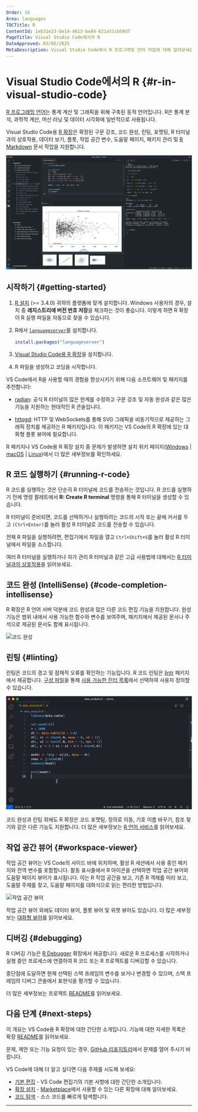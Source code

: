 ```yaml
---
Order: 14
Area: languages
TOCTitle: R
ContentId: 1eb31e23-be14-4613-be84-621a51cb59d7
PageTitle: Visual Studio Code에서의 R
DateApproved: 03/05/2025
MetaDescription: Visual Studio Code에서 R 프로그래밍 언어 작업에 대해 알아보세요.
---
```


# Visual Studio Code에서의 R {#r-in-visual-studio-code}

[R 프로그래밍 언어](https://www.r-project.org/)는 통계 계산 및 그래픽을 위해 구축된 동적 언어입니다. R은 통계 분석, 과학적 계산, 머신 러닝 및 데이터 시각화에 일반적으로 사용됩니다.

Visual Studio Code용 [R 확장](https://marketplace.visualstudio.com/items?itemName=REditorSupport.r)은 확장된 구문 강조, 코드 완성, 린팅, 포맷팅, R 터미널과의 상호작용, 데이터 보기, 플롯, 작업 공간 변수, 도움말 페이지, 패키지 관리 및 [R Markdown](https://github.com/REditorSupport/vscode-R/wiki/R-Markdown) 문서 작업을 지원합니다.

[![개요](images/r/overview.png)](/assets/docs/languages/r/overview.png)

## 시작하기 {#getting-started}

1. [R 설치](https://cloud.r-project.org/) (>= 3.4.0) 귀하의 플랫폼에 맞게 설치합니다. Windows 사용자의 경우, 설치 중 **레지스트리에 버전 번호 저장**을 체크하는 것이 좋습니다. 이렇게 하면 R 확장이 R 실행 파일을 자동으로 찾을 수 있습니다.

2. R에서 [`languageserver`](https://github.com/REditorSupport/languageserver)를 설치합니다.

    ```r
    install.packages("languageserver")
    ```

3. [Visual Studio Code용 R 확장](https://marketplace.visualstudio.com/items?itemName=REditorSupport.r)을 설치합니다.

4. R 파일을 생성하고 코딩을 시작합니다.

VS Code에서 R을 사용할 때의 경험을 향상시키기 위해 다음 소프트웨어 및 패키지를 추천합니다:

* [radian](https://github.com/randy3k/radian): 공식 R 터미널의 많은 한계를 수정하고 구문 강조 및 자동 완성과 같은 많은 기능을 지원하는 현대적인 R 콘솔입니다.

* [httpgd](https://github.com/nx10/httpgd): HTTP 및 WebSockets를 통해 SVG 그래픽을 비동기적으로 제공하는 그래픽 장치를 제공하는 R 패키지입니다. 이 패키지는 VS Code의 R 확장에 있는 대화형 플롯 뷰어에 필요합니다.

R 패키지나 VS Code용 R 확장 설치 중 문제가 발생하면 설치 위키 페이지([Windows](https://github.com/REditorSupport/vscode-R/wiki/Installation:-Windows) | [macOS](https://github.com/REditorSupport/vscode-R/wiki/Installation:-macOS) | [Linux](https://github.com/REditorSupport/vscode-R/wiki/Installation:-Linux))에서 더 많은 세부정보를 확인하세요.

## R 코드 실행하기 {#running-r-code}

R 코드를 실행하는 것은 단순히 R 터미널에 코드를 전송하는 것입니다. R 코드를 실행하기 전에 명령 팔레트에서 **R: Create R terminal** 명령을 통해 R 터미널을 생성할 수 있습니다.

R 터미널이 준비되면, 코드를 선택하거나 실행하려는 코드의 시작 또는 끝에 커서를 두고 `(Ctrl+Enter)`를 눌러 활성 R 터미널로 코드를 전송할 수 있습니다.

전체 R 파일을 실행하려면, 편집기에서 파일을 열고 `Ctrl+Shift+S`를 눌러 활성 R 터미널에서 파일을 소스합니다.

여러 R 터미널을 실행하거나 자가 관리 R 터미널과 같은 고급 사용법에 대해서는 [R 터미널과의 상호작용](https://github.com/REditorSupport/vscode-R/wiki/Interacting-with-R-terminals)을 읽어보세요.

## 코드 완성 (IntelliSense) {#code-completion-intellisense}

R 확장은 R 언어 서버 덕분에 코드 완성과 많은 다른 코드 편집 기능을 지원합니다. 완성 기능은 범위 내에서 사용 가능한 함수와 변수를 보여주며, 패키지에서 제공된 문서나 주석으로 제공된 문서도 함께 표시됩니다.

![코드 완성](images/r/completion.gif)

## 린팅 {#linting}

린팅은 코드의 경고 및 잠재적 오류를 확인하는 기능입니다. R 코드 린팅은 [lintr](https://github.com/r-lib/lintr) 패키지에서 제공합니다. [구성 파일](https://lintr.r-lib.org/articles/lintr.html#configuring-linters)을 통해 [사용 가능한 린터 목록](https://lintr.r-lib.org/reference/index.html#individual-linters)에서 선택하여 사용자 정의할 수 있습니다.

![린팅](images/r/linting.gif)

코드 완성과 린팅 외에도 R 확장은 코드 포맷팅, 정의로 이동, 기호 이름 바꾸기, 참조 찾기와 같은 다른 기능도 지원합니다. 더 많은 세부정보는 [R 언어 서비스](https://github.com/REditorSupport/vscode-R/wiki/R-Language-Service)를 읽어보세요.

## 작업 공간 뷰어 {#workspace-viewer}

작업 공간 뷰어는 VS Code의 사이드 바에 위치하며, 활성 R 세션에서 사용 중인 패키지와 전역 변수를 포함합니다. 활동 표시줄에서 R 아이콘을 선택하면 작업 공간 뷰어와 도움말 페이지 뷰어가 표시됩니다. 이는 R 작업 공간을 보고, 기존 R 객체를 미리 보고, 도움말 주제를 찾고, 도움말 페이지를 대화식으로 읽는 편리한 방법입니다.

![작업 공간 뷰어](images/r/workspace-viewer.gif)

작업 공간 뷰어 외에도 데이터 뷰어, 플롯 뷰어 및 위젯 뷰어도 있습니다. 더 많은 세부정보는 [대화형 뷰어](https://github.com/REditorSupport/vscode-R/wiki/Interactive-viewers)를 읽어보세요.

## 디버깅 {#debugging}

R 디버깅 기능은 [R Debugger](https://marketplace.visualstudio.com/items?itemName=RDebugger.r-debugger) 확장에서 제공합니다. 새로운 R 프로세스를 시작하거나 실행 중인 프로세스에 연결하여 R 코드 또는 R 프로젝트를 디버깅할 수 있습니다.

중단점에 도달하면 현재 선택된 스택 프레임의 변수를 보거나 변경할 수 있으며, 스택 프레임의 디버그 콘솔에서 표현식을 평가할 수 있습니다.

더 많은 세부정보는 프로젝트 [README](https://github.com/ManuelHentschel/VSCode-R-Debugger)를 읽어보세요.

## 다음 단계 {#next-steps}

이 개요는 VS Code용 R 확장에 대한 간단한 소개입니다. 기능에 대한 자세한 목록은 확장 [README](https://github.com/REditorSupport/vscode-R#features)를 읽어보세요.

문제, 제안 또는 기능 요청이 있는 경우, [GitHub 리포지토리](https://github.com/REditorSupport/vscode-R/issues)에서 문제를 열어 주시기 바랍니다.

VS Code에 대해 더 알고 싶다면 다음 주제를 시도해 보세요:

* [기본 편집](/docs/editor/codebasics.md) - VS Code 편집기의 기본 사항에 대한 간단한 소개입니다.
* [확장 설치](/docs/editor/extension-marketplace.md) - [Marketplace](https://marketplace.visualstudio.com/vscode)에서 사용할 수 있는 다른 확장에 대해 알아보세요.
* [코드 탐색](/docs/editor/editingevolved.md) - 소스 코드를 빠르게 탐색합니다.
---